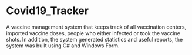 # Covid19_Tracker
A vaccine management system that keeps track of all vaccination centers, imported vaccine doses, people who either infected or took the vaccine shots. In addition, the system generated statistics and useful reports, the system was built using C# and Windows Form.
